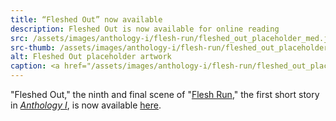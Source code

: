 ```yaml
---
title: “Fleshed Out” now available
description: Fleshed Out is now available for online reading
src: /assets/images/anthology-i/flesh-run/fleshed_out_placeholder_med.jpg
src-thumb: /assets/images/anthology-i/flesh-run/fleshed_out_placeholder_small.jpg
alt: Fleshed Out placeholder artwork
caption: <a href="/assets/images/anthology-i/flesh-run/fleshed_out_placeholder.jpg" target="_blank">A.I. placeholder artwork</a> generated using <a href="https://creator.nightcafe.studio/creation/2fIoR768ZFI2PrkToIGz" target="_blank">NightCafe Stable Diffusion v1.5 ⧉</a> — <a href="https://creativecommons.org/publicdomain/zero/1.0/" target="_blank">CC0 1.0 ⧉</a>
---
```


"Fleshed Out," the ninth and final scene of "[Flesh Run](/anthology-i/flesh-run/)," the first short story in *[Anthology I](/anthology-i/)*, is now available [here](/anthology-i/flesh-run/fleshed-out/).